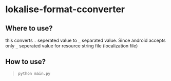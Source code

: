 # lokalise-format-cconverter

## Where to use?
this converts `.` seperated value to `_` separated value.
Since android accepts only `_` seperated value for resource string file (localization file)

## How to use?
> `python main.py`

